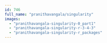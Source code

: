 ```yaml
---
id: 746
full_name: "pranithavangala/singularity"
images: 
  - "pranithavangala-singularity-0_part1"
  - "pranithavangala-singularity-r-3-4-3"
  - "pranithavangala-singularity-r_packages"
---
```

